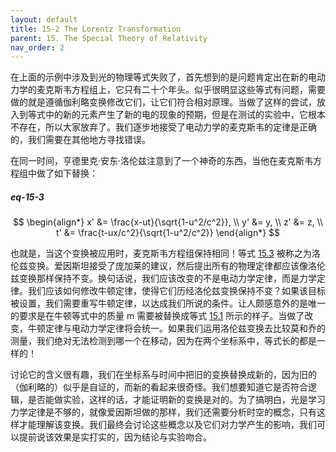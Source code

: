 ```yaml
---
layout: default
title: 15-2 The Lorentz Transformation
parent: 15. The Special Theory of Relativity
nav_order: 2
---
```

在上面的示例中涉及到光的物理等式失败了，首先想到的是问题肯定出在新的电动力学的麦克斯韦方程组上，它只有二十个年头。似乎很明显这些等式有问题，需要做的就是遵循伽利略变换修改它们，让它们符合相对原理。当做了这样的尝试，放入到等式中的新的元素产生了新的电的现象的预期，但是在测试的实验中，它根本不存在，所以大家放弃了。我们逐步地接受了电动力学的麦克斯韦的定律是正确的，我们需要在其他地方寻找错误。

在同一时间，亨德里克·安东·洛伦兹注意到了一个神奇的东西，当他在麦克斯韦方程组中做了如下替换：

##### eq-15-3

$$
\begin{align*}
x' &= \frac{x-ut}{\sqrt{1-u^2/c^2}}, \\
y' &= y, \\
z' &= z, \\
t' &= \frac{t-ux/c^2}{\sqrt{1-u^2/c^2}}
\end{align*}
$$

也就是，当这个变换被应用时，麦克斯韦方程组保持相同！等式 [15.3](/notes-of-feynman-lectures-on-physics/volume-1/15-the-special-theory-of-relativity/15-2-the-lorentz-transformation.html#eq-5-3) 被称之为洛伦兹变换。爱因斯坦接受了庞加莱的建议，然后提出所有的物理定律都应该像洛伦兹变换那样保持不变。换句话说，我们应该改变的不是电动力学定律，而是力学定律。我们应该如何修改牛顿定律，使得它们历经洛伦兹变换保持不变？如果该目标被设置，我们需要重写牛顿定律，以达成我们所说的条件。让人颇感意外的是唯一的要求是在牛顿等式中的质量 m 需要被替换成等式 [15.1](/notes-of-feynman-lectures-on-physics/volume-1/15-the-special-theory-of-relativity/15-1-the-principle-of-relativity.html#eq-15-1) 所示的样子。当做了改变，牛顿定律与电动力学定律将会统一。如果我们运用洛伦兹变换去比较莫和乔的测量，我们绝对无法检测到哪一个在移动，因为在两个坐标系中，等式长的都是一样的！

讨论它的含义很有趣，我们在坐标系与时间中把旧的变换替换成新的，因为旧的（伽利略的）似乎是自证的，而新的看起来很奇怪。我们想要知道它是否符合逻辑，是否能做实验，这样的话，才能证明新的变换是对的。为了搞明白，光是学习力学定律是不够的，就像爱因斯坦做的那样，我们还需要分析时空的概念，只有这样才能理解该变换。我们最终会讨论这些概念以及它们对力学产生的影响，我们可以提前说该效果是实打实的，因为结论与实验吻合。
